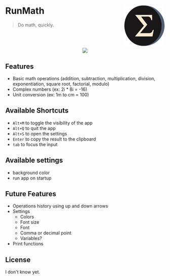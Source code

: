 <h1>RunMath<img src="./src-tauri/icons/128x128.png" align="right" /></h1>

> Do math, quickly.
<br/>
<br/>
<p align="center">
<img src="https://user-images.githubusercontent.com/77246331/212146849-aa68d8cb-c7d5-452d-9ce7-c6983ed8ee58.gif" align="center" />

## Features

- Basic math operations (addition, subtraction, multiplication, division, exponentiation, square root, factorial, modulo)
- Complex numbers (ex: 2i * 8i = -16)
- Unit conversion (ex: 1m to cm = 100)

## Available Shortcuts

- `Alt+M` to toggle the visibility of the app
- `Alt+Q` to quit the app
- `Alt+S` to open the settings
- `Enter` to copy the result to the clipboard
- `tab` to focus the input

## Available settings

- background color
- run app on startup

## Future Features

<!-- TODO - Move this to github projects -->

- Operations history using up and down arrows <!--  (saving the input, not the result) -->
- Settings
  - Colors
  - Font size
  - Font
  - Comma or decimal point
  - Variables?
- Print functions

## License

I don't know yet.
